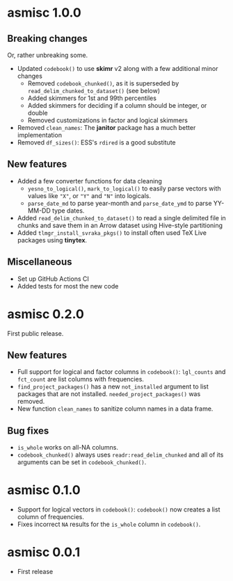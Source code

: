 # asmisc 1.0.0

## Breaking changes

Or, rather unbreaking some.

  * Updated `codebook()` to use **skimr** v2 along with a few additional minor changes
      * Removed `codebook_chunked()`, as it is superseded by `read_delim_chunked_to_dataset()` (see below)
      * Added skimmers for 1st and 99th percentiles
      * Added skimmers for deciding if a column should be integer, or double
      * Removed customizations in factor and logical skimmers
  * Removed `clean_names`: The **janitor** package has a much better implementation
  * Removed `df_sizes()`: ESS's `rdired` is a good substitute

## New features

  * Added a few converter functions for data cleaning
      * `yesno_to_logical()`, `mark_to_logical()` to easily parse vectors with values like `"X"`, or `"Y"` and `"N"` into logicals.
      * `parse_date_md` to parse year-month and `parse_date_ymd` to parse YY-MM-DD type dates.
  * Added `read_delim_chunked_to_dataset()` to read a single delimited file in chunks and save them in an Arrow dataset using Hive-style partitioning
  * Added `tlmgr_install_svraka_pkgs()` to install often used TeX Live packages using **tinytex**.

## Miscellaneous

  * Set up GitHub Actions CI
  * Added tests for most the new code

# asmisc 0.2.0

First public release.

## New features

* Full support for logical and factor columns in `codebook()`: `lgl_counts` and `fct_count` are list columns with frequencies.
* `find_project_packages()` has a new `not_installed` argument to list packages that are not installed.  `needed_project_packages()` was removed.
* New function `clean_names` to sanitize column names in a data frame.

## Bug fixes

* `is_whole` works on all-NA columns.
* `codebook_chunked()` always uses `readr:read_delim_chunked` and all of its arguments can be set in `codebook_chunked()`.


# asmisc 0.1.0

* Support for logical vectors in `codebook()`: `codebook()` now creates a list column of frequencies.
* Fixes incorrect `NA` results for the `is_whole` column in `codebook()`.


# asmisc 0.0.1

* First release
